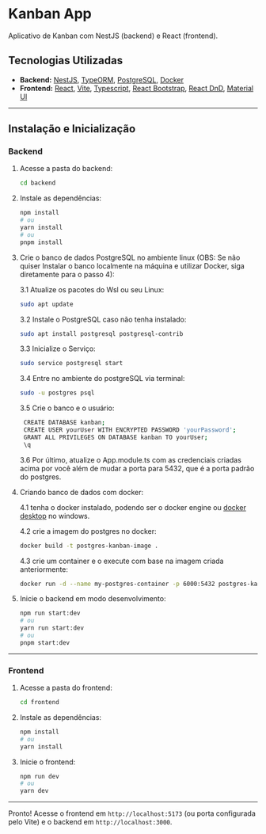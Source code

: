 # Kanban App

Aplicativo de Kanban com NestJS (backend) e React (frontend).

## Tecnologias Utilizadas

- **Backend:** [NestJS](https://nestjs.com/), [TypeORM](https://typeorm.io/), [PostgreSQL](https://www.postgresql.org/), [Docker](https://www.docker.com/)
- **Frontend:** [React](https://react.dev/), [Vite](https://vitejs.dev/), [Typescript](https://www.typescriptlang.org/), [React Bootstrap](https://react-bootstrap.github.io/), [React DnD](https://react-dnd.github.io/), [Material UI](https://mui.com/material-ui/getting-started/)

---

## Instalação e Inicialização

### Backend

1. Acesse a pasta do backend:

   ```sh
   cd backend
   ```

2. Instale as dependências:

   ```sh
   npm install
   # ou
   yarn install
   # ou
   pnpm install
   ```

3. Crie o banco de dados PostgreSQL no ambiente linux (OBS: Se não quiser Instalar o banco localmente na máquina e utilizar Docker, siga diretamente para o passo 4):

   3.1 Atualize os pacotes do Wsl ou seu Linux:
   ```sh
   sudo apt update
   ```
   3.2 Instale o PostgreSQL caso não tenha instalado:
   ```sh
   sudo apt install postgresql postgresql-contrib
   ```
   3.3 Inicialize o Serviço:
   ```sh
   sudo service postgresql start
   ```
   3.4 Entre no ambiente do postgreSQL via terminal:
   ```sh
   sudo -u postgres psql
   ```
   3.5 Crie o banco e o usuário:
   ```sh
    CREATE DATABASE kanban;
    CREATE USER yourUser WITH ENCRYPTED PASSWORD 'yourPassword';
    GRANT ALL PRIVILEGES ON DATABASE kanban TO yourUser;
    \q
   ```
   3.6 Por último, atualize o App.module.ts com as credenciais criadas acima por você além de mudar a porta para 5432, que é a porta padrão do postgres.

4. Criando banco de dados com docker:
   
   4.1 tenha o docker instalado, podendo ser o docker engine ou [docker desktop](https://docs.docker.com/desktop/) no windows.
   
   4.2 crie a imagem do postgres no docker:
   ```sh
   docker build -t postgres-kanban-image .
   ```
   4.3 crie um container e o execute com base na imagem criada anteriormente:
   ```sh
   docker run -d --name my-postgres-container -p 6000:5432 postgres-kanban-image
   ```

6. Inicie o backend em modo desenvolvimento:

   ```sh
   npm run start:dev
   # ou
   yarn run start:dev
   # ou
   pnpm start:dev
   ```

---

### Frontend

1. Acesse a pasta do frontend:

   ```sh
   cd frontend
   ```

2. Instale as dependências:

   ```sh
   npm install
   # ou
   yarn install
   ```

3. Inicie o frontend:

   ```sh
   npm run dev
   # ou
   yarn dev
   ```
---

Pronto! Acesse o frontend em `http://localhost:5173` (ou porta configurada pelo Vite) e o backend em `http://localhost:3000`.
